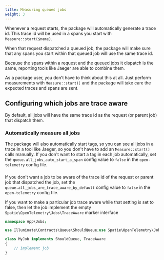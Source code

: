 ```yaml
---
title: Measuring queued jobs
weight: 3
---
```


Whenever a request starts, the package will automatically generate a trace id. This trace id will be used in a spans you start with `Measure::start($name)`. 

When that request dispatched a queued job, the package will make sure that any spans you start within that queued job will use the same trace id. 

Because the spans within a request and the queued jobs it dispatch is the same, reporting tools like Jaeger are able to combine them.

As a package user, you don't have to think about this at all. Just perform measurements with `Measure::start()` and the package will take care the expected traces and spans are sent.

## Configuring which jobs are trace aware

By default, all jobs will have the same trace id as the request (or parent job) that dispatch them. 

### Automatically measure all jobs

The package will also automatically start tags, so you can see all jobs in a trace in a tool like Jaeger, so you don't have to add an `Measure::start()` calls manually. If you don't want to start a tag in each job automatically, set the `queue.all_jobs_auto_start_a_span` config value to `false` in the `open-telemetry` config file. 

### 

If you don't want a job to be aware of the trace id of the request or parent job that dispatched the job, set the `queue.all_jobs_are_trace_aware_by_default` config value to `false` in the `open-telemetry` config file.  

If you want to make a particular job trace aware while that setting is set to false, then let the job implement the empty `Spatie\OpenTelemetry\Jobs\TraceAware` marker interface

```php
namespace App\Jobs;

use Illuminate\Contracts\Queue\ShouldQueue;use Spatie\OpenTelemetry\Jobs\TraceAware;

class MyJob implements ShouldQueue, TraceAware
{
    // implement job
}
```




